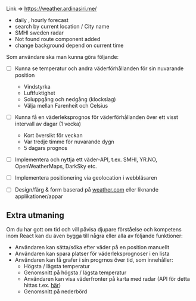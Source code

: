 Link  =>  https://weather.ardinasiri.me/
- daily , hourly forecast
- search by current location / City name
- SMHI sweden radar
- Not found route component added
- change background depend on current time


Som användare ska man kunna göra följande:

- [ ]  Kunna se temperatur och andra väderförhållanden för sin nuvarande position
    - Vindstyrka
    - Luftfuktighet
    - Soluppgång och nedgång (klockslag)
    - Välja mellan Farenheit och Celsius
- [ ]  Kunna få en väderleksprognos för väderförhållanden över ett visst intervall av dagar (1 vecka)
    - Kort översikt för veckan
    - Var tredje timme för nuvarande dygn
    - 5 dagars prognos

- [ ]  Implementera och nyttja ett väder-API, t.ex. SMHI, YR.NO, OpenWeatherMaps, DarkSky etc.
- [ ]  Implementera positionering via geolocation i webbläsaren
- [ ]  Design/färg & form baserad på [weather.com](http://weather.com) eller liknande applikationer/appar

## Extra utmaning

Om du har gott om tid och vill påvisa djupare förståelse och kompetens inom React kan du även bygga till några eller alla av följande funktioner:

- Användaren kan sätta/söka efter väder på en position manuellt
- Användaren kan spara platser för väderleksprognoser i en lista
- Användaren kan få grafer i sin progrnos över tid, som innehåller:
    - Högsta / lägsta temperatur
    - Genomsnitt på högsta / lägsta temperatur
    - Användaren kan visa väderfronter på karta med radar (API för detta hittas t.ex. [här](https://opendata.smhi.se/apidocs/radar/))
    - Genomsnitt på nederbörd
